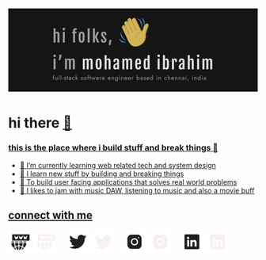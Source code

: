 <h1 align="center">
  <img src="https://raw.githubusercontent.com/IbuAR/IbuAR/main/assets/images/GithubHeader.png" alt="Mohamed Ibrahim" />
</h1>

# hi there <a href="http://ibuar.duckdns.com/"> :wave:

### this is the place where i build stuff and break things :rofl:

- :seedling: I’m currently learning web related tech and system design
- :dart: I learn new stuff by building and breaking things
- 🥅 To build user facing applications that solves real world problems
- :musical_keyboard: I likes to jam with music DAW, listening to music and also a movie buff

## connect with me

[![website](./assets/icons/www-light.png)](http://ibuar.duckdns.com#gh-light-mode-only)
[![website](./assets/icons/www-dark.png)](http://ibuar.duckdns.com#gh-dark-mode-only)
&nbsp;&nbsp;
[![twitter](./assets/icons/twitter-light.png)](https://twitter.com/iam_ibu_ar#gh-light-mode-only)
[![twitter](./assets/icons/twitter-dark.png)](https://twitter.com/iam_ibu_ar#gh-dark-mode-only)
&nbsp;&nbsp;
[![instagram](./assets/icons/instagram-light.png)](https://instagram.com/iam_ibu_ar#gh-light-mode-only)
[![instagram](./assets/icons/instagram-dark.png)](https://instagram.com/iam_ibu_ar#gh-dark-mode-only)
&nbsp;&nbsp;
[![linkedin](./assets/icons/linkedin-light.png)](https://linkedin.com/ibuar#gh-light-mode-only)
[![linkedin](./assets/icons/linkedin-dark.png)](https://linkedin.com/ibuar#gh-dark-mode-only)

[website]: http://ibuar.duckdns.com
[twitter]: https://twitter.com/iam_ibu_ar
[instagram]: https://www.instagram.com/iam_ibu_ar
[github]: https://github.com/IbuAR
[linkedin]: https://www.linkedin.com/in/ibuar
